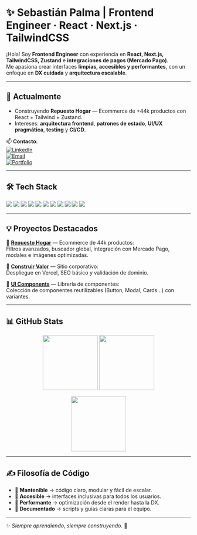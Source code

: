 # ✨ Sebastián Palma | Frontend Engineer · React · Next.js · TailwindCSS

¡Hola! Soy **Frontend Engineer** con experiencia en **React, Next.js, TailwindCSS, Zustand** e **integraciones de pagos (Mercado Pago)**.  
Me apasiona crear interfaces **limpias, accesibles y performantes**, con un enfoque en **DX cuidada** y **arquitectura escalable**.

---

## 🚀 Actualmente
- Construyendo **Repuesto Hogar** — Ecommerce de +44k productos con React + Tailwind + Zustand.  
- Intereses: **arquitectura frontend**, **patrones de estado**, **UI/UX pragmática**, **testing** y **CI/CD**.

📫 **Contacto**:  
[![LinkedIn](https://img.shields.io/badge/LinkedIn-0077B5?style=flat&logo=linkedin&logoColor=white)](https://www.linkedin.com/in/sebastianpalmasanchez/)  
[![Email](https://img.shields.io/badge/Email-D14836?style=flat&logo=gmail&logoColor=white)](mailto:sebapalma59@gmail.com)  
[![Portfolio](https://img.shields.io/badge/Portfolio-000?style=flat&logo=vercel&logoColor=white)](https://sebastian-palma.vercel.app/)

---

## 🛠️ Tech Stack
<p align="left">
  <img src="https://img.shields.io/badge/React-20232A?style=for-the-badge&logo=react&logoColor=61DAFB"/>
  <img src="https://img.shields.io/badge/Next.js-000000?style=for-the-badge&logo=next.js&logoColor=white"/>
  <img src="https://img.shields.io/badge/Vite-646CFF?style=for-the-badge&logo=vite&logoColor=FFD62E"/>
  <img src="https://img.shields.io/badge/TypeScript-3178C6?style=for-the-badge&logo=typescript&logoColor=white"/>
  <img src="https://img.shields.io/badge/TailwindCSS-38B2AC?style=for-the-badge&logo=tailwind-css&logoColor=white"/>
  <img src="https://img.shields.io/badge/Zustand-764ABC?style=for-the-badge&logo=redux&logoColor=white"/>
  <img src="https://img.shields.io/badge/Framer_Motion-0055FF?style=for-the-badge&logo=framer&logoColor=white"/>
  <img src="https://img.shields.io/badge/Axios-671ddf?style=for-the-badge&logo=axios&logoColor=white"/>
  <img src="https://img.shields.io/badge/Node.js-339933?style=for-the-badge&logo=node.js&logoColor=white"/>
  <img src="https://img.shields.io/badge/Express-000000?style=for-the-badge&logo=express&logoColor=white"/>
  <img src="https://img.shields.io/badge/GitHub_Actions-2088FF?style=for-the-badge&logo=github-actions&logoColor=white"/>
</p>

---

## 💡 Proyectos Destacados
🔹 **[Repuesto Hogar](#)** — Ecommerce de 44k productos:  
Filtros avanzados, buscador global, integración con Mercado Pago, modales e imágenes optimizadas.

🔹 **[Construir Valor](#)** — Sitio corporativo:  
Despliegue en Vercel, SEO básico y validación de dominio.

🔹 **[UI Components](#)** — Librería de componentes:  
Colección de componentes reutilizables (Button, Modal, Cards...) con variantes.

---

## 📊 GitHub Stats
<p align="center">
  <img src="https://github-readme-stats.vercel.app/api?username=SebasPalmaSan&show_icons=true&theme=radical" height="150"/>
  <img src="https://github-readme-stats.vercel.app/api/top-langs/?username=SebasPalmaSan&layout=compact&theme=radical" height="150"/>
</p>

<p align="center">
  <img src="https://streak-stats.demolab.com?user=SebasPalmaSan&theme=radical&hide_border=true" height="150"/>
</p>

---

## ✍️ Filosofía de Código
- 🔹 **Mantenible** → código claro, modular y fácil de escalar.  
- 🔹 **Accesible** → interfaces inclusivas para todos los usuarios.  
- 🔹 **Performante** → optimización desde el render hasta la DX.  
- 🔹 **Documentado** → scripts y guías claras para el equipo.  

---

✨ *Siempre aprendiendo, siempre construyendo.* 🚀
